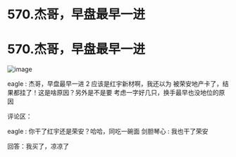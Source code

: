 # 570.杰哥，早盘最早一进

# 570.杰哥，早盘最早一进

![image](img/Image_152.png)

eagle : 杰哥，早盘最早一进 2 应该是红宇新材啊，我还以为 被荣安地产卡了，结果都挂了！这是啥原因？另外是不是要 考虑一字好几只，换手最早也没地位的原因

评论区：

eagle : 你干了红宇还是荣安？哈哈，同吃一碗面 剑胆琴心 : 我也干了荣安

回答：我买了，凉凉了